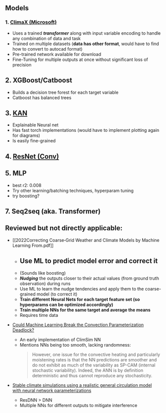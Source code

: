 ## Models

### 1. [ClimaX (Microsoft)](PDF/ClimaX_Microsoft.pdf)

* Uses a trained ***transformer*** along with input variable encoding to handle any  combination of data and task
* Trained on multiple datasets (**data has other format**, would have to find how to convert to autocad format)
* Pre-trained network available for download
* Fine-Tuning for multiple outputs at once without significant loss of precision

## 2. XGBoost/Catboost

* Builds a decision tree forest for each target variable
* Catboost has balanced trees

## 3. [KAN](PDF/KAN.pdf)
* Explainable Neural net
* Has fast torch implementations (would have to implement plotting again for diagrams)
* Is easily fine-grained

## 4. [ResNet (Conv)](PDF/2023-ResNet-ensamble.pdf)

## 5. MLP
* best r2: 0.008
* Try other learning/batching techniques, hyperparam tuning
* try boosting?

## 7. Seq2seq (aka. Transformer)


## Reviewed but not directly applicable:

* [[2022Correcting Coarse‐Grid Weather and Climate Models by Machine Learning From.pdf]]
	* ## Use ML to predict model error and correct it
	* (Sounds like boosting)
	*  ***Nudging*** the outputs closer to their actual values (from ground truth observation) during runs
	* Use ML to learn the nudge tendencies and apply them to the coarse-grained model (to correct it)
	* **Train different Neural Nets for each target feature set (so hyperparams can be optimized accordingly)**
	* **Train multiple NNs for the same target and average the means**
	* Requires time data
* [Could Machine Learning Break the Convection Parameterization Deadlock?](https://agupubs.onlinelibrary.wiley.com/doi/epdf/10.1029/2018GL078202)
	* An early implementation of ClimSim NN
	* Mentions NNs being too smooth, lacking randomness:
		>However, one issue for the convective heating and particularly moistening rates is that the NN predictions are smoother and do not exhibit as much of the variability as SP-CAM (internal stochastic variability). Indeed, the ANN is by definition deterministic and thus cannot reproduce any stochasticity.

 * [Stable climate simulations using a realistic general circulation model with neural network parameterizations](other_resnet.pdf)
	 * ResDNN > DNN
	 * Multiple NNs for different outputs to mitigate interference